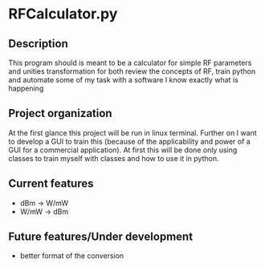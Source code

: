 # RFCalculator.py

## Description

This program should is meant to be a calculator for simple RF parameters and unities transformation for both review the concepts of RF, train python and automate some of my task with a software I know exactly what is happening

## Project organization

At the first glance this project will be run in linux terminal. Further on I want to develop a GUI to train this (because of the applicability and power of a GUI for a commercial application). At first this will be done only using classes to train myself with classes and how to use it in python.

## Current features

* dBm -> W/mW
* W/mW -> dBm

## Future features/Under development

* better format of the conversion